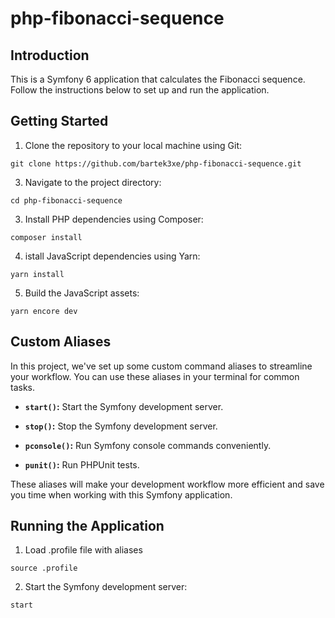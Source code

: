 # php-fibonacci-sequence

## Introduction
This is a Symfony 6 application that calculates the Fibonacci sequence. Follow the instructions below to set up and run the application.

## Getting Started
1. Clone the repository to your local machine using Git:
  ```  
  git clone https://github.com/bartek3xe/php-fibonacci-sequence.git
  ```

3. Navigate to the project directory:
  ```  
  cd php-fibonacci-sequence
  ```

3. Install PHP dependencies using Composer:
  ```  
  composer install
  ```

4. istall JavaScript dependencies using Yarn:
  ```  
  yarn install
  ```
5. Build the JavaScript assets:
  ```
  yarn encore dev
  ```

## Custom Aliases

In this project, we've set up some custom command aliases to streamline your workflow. You can use these aliases in your terminal for common tasks.

- **`start()`:** Start the Symfony development server.

- **`stop()`:** Stop the Symfony development server.

- **`pconsole()`:** Run Symfony console commands conveniently.

- **`punit()`:** Run PHPUnit tests.

These aliases will make your development workflow more efficient and save you time when working with this Symfony application.

## Running the Application
1. Load .profile file with aliases
  ```
  source .profile
  ```
2. Start the Symfony development server:
  ```
  start
  ```

